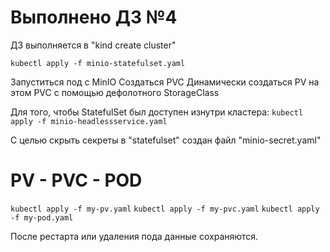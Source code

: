 # Выполнено ДЗ №4

ДЗ выполняется в "kind create cluster"

```kubectl apply -f minio-statefulset.yaml```

Запуститься под с MinIO
Создаться PVC
Динамически создаться PV на этом PVC с помощью дефолотного StorageClass

Для того, чтобы StatefulSet был доступен изнутри кластера:
```kubectl apply -f minio-headlessservice.yaml```

С целью скрыть секреты в "statefulset" создан файл "minio-secret.yaml"

# PV - PVC - POD
```kubectl apply -f my-pv.yaml```
```kubectl apply -f my-pvc.yaml```
```kubectl apply -f my-pod.yaml```

После рестарта или удаления пода данные сохраняются.